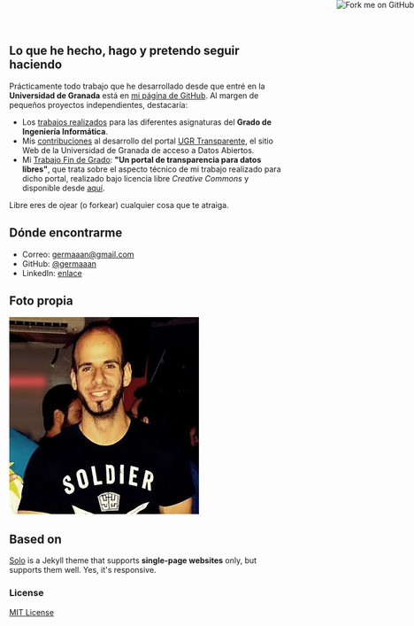 
## Lo que he hecho, hago y pretendo seguir haciendo

Prácticamente todo trabajo que he desarrollado desde que entré en la **Universidad de Granada** está en [mi página de GitHub](https://github.com/germaaan). Al margen de pequeños proyectos independientes, destacaría:

- Los [trabajos realizados](https://github.com/germaaan/trabajos_universidad) para las diferentes asignaturas del **Grado de Ingeniería Informática**.
- Mis [contribuciones](https://github.com/oslugr/ugr-transparente-servidor) al desarrollo del portal [UGR Transparente](http://transparente.ugr.es/), el sitio Web de la Universidad de Granada de acceso a Datos Abiertos.
- Mi [Trabajo Fin de Grado](https://github.com/germaaan/TFG): **"Un portal de transparencia para datos libres"**, que trata sobre el aspecto técnico de mi trabajo realizado para dicho portal, realizado bajo licencia libre *Creative Commons* y disponible desde [aquí](https://github.com/germaaan/TFG/releases/download/1.0/project.pdf).

Libre eres de ojear (o forkear) cualquier cosa que te atraiga.

## Dónde encontrarme

- Correo: [germaaan@gmail.com](mailto:germaaan@email.com)
- GitHub: [@germaaan](https://github.com/germaaan/)
- LinkedIn: [enlace](https://www.linkedin.com/pub/german-martinez-maldonado/90/632/528)

## Foto propia

![german](../german.png)

## Based on

[Solo](http://chibicode.github.io/solo) is a Jekyll theme that supports **single-page websites** only, but supports them well. Yes, it's responsive.

### License

[MIT License](http://chibicode.mit-license.org/)

<a href="https://github.com/germaaan/germaaan.github.io"><img style="position: absolute; top: 0; right: 0; border: 0;" src="https://s3.amazonaws.com/github/ribbons/forkme_right_darkblue_121621.png" alt="Fork me on GitHub"></a>
